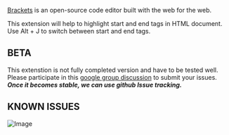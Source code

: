 [Brackets](https://github.com/adobe/brackets) is an open-source code editor built with the web for the web.

This extension will help to highlight start and end tags in HTML document. Use Alt + J to switch between start and end tags. 


BETA 
----
This extenstion is not fully completed version and have to be tested well. Please participate in this [google group discussion](https://groups.google.com/forum/?fromgroups#!topic/brackets-dev/Dl9mOPBNQUA) to submit your issues.
***Once it becomes stable, we can use github Issue tracking.***
   
KNOWN ISSUES
----
![Image](https://lh4.googleusercontent.com/-5dildL5s2Xs/UbP6OtnqOkI/AAAAAAAAAbk/VYfVNgAXBHU/w484-h191-no/highlight-known-issue-commit-3.png)
